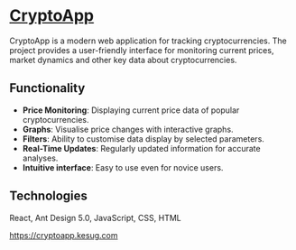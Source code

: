 # [CryptoApp](https://cryptoapp.kesug.com)

CryptoApp is a modern web application for tracking cryptocurrencies. The project provides a user-friendly interface for monitoring current prices, market dynamics and other key data about cryptocurrencies.

## Functionality

- **Price Monitoring**: Displaying current price data of popular cryptocurrencies.
- **Graphs**: Visualise price changes with interactive graphs.
- **Filters**: Ability to customise data display by selected parameters.
- **Real-Time Updates**: Regularly updated information for accurate analyses.
- **Intuitive interface**: Easy to use even for novice users.

## Technologies

 React, Ant Design 5.0, JavaScript, CSS, HTML

 
 https://cryptoapp.kesug.com
